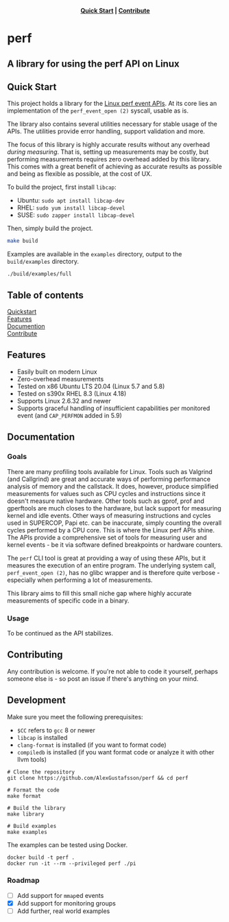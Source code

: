 <p align="center">
  <strong><a href="#quickstart">Quick Start</a> | <a href="#contribute">Contribute</a> </strong>
</p>

# perf
## A library for using the perf API on Linux

<a id="quickstart"></a>
## Quick Start

This project holds a library for the [Linux perf event APIs](https://perf.wiki.kernel.org/index.php/Main_Page). At its core lies an implementation of the `perf_event_open (2)` syscall, usable as is.

The library also contains several utilities necessary for stable usage of the APIs. The utilities provide error handling, support validation and more.

The focus of this library is highly accurate results without any overhead _during measuring_. That is, setting up measurements may be costly, but performing measurements requires zero overhead added by this library. This comes with a great benefit of achieving as accurate results as possible and being as flexible as possible, at the cost of UX.

To build the project, first install `libcap`:

* Ubuntu: `sudo apt install libcap-dev`
* RHEL: `sudo yum install libcap-devel`
* SUSE: `sudo zapper install libcap-devel`

Then, simply build the project.

```sh
make build
```

Examples are available in the `examples` directory, output to the `build/examples` directory.

```
./build/examples/full
```

## Table of contents

[Quickstart](#quickstart)<br/>
[Features](#features)<br />
[Documention](#documentation)<br />
[Contribute](#contribute)

## Features

* Easily built on modern Linux
* Zero-overhead measurements
* Tested on x86 Ubuntu LTS 20.04 (Linux 5.7 and 5.8)
* Tested on s390x RHEL 8.3 (Linux 4.18)
* Supports Linux 2.6.32 and newer
* Supports graceful handling of insufficient capabilities per monitored event (and `CAP_PERFMON` added in 5.9)

<a id="documentation"></a>
## Documentation

### Goals

There are many profiling tools available for Linux. Tools such as Valgrind (and Callgrind) are great and accurate ways of performing performance analysis of memory and the callstack. It does, however, produce simplified measurements for values such as CPU cycles and instructions since it doesn't measure native hardware. Other tools such as gprof, prof and gperftools are much closes to the hardware, but lack support for measuring kernel and idle events. Other ways of measuring instructions and cycles used in SUPERCOP, Papi etc. can be inaccurate, simply counting the overall cycles performed by a CPU core. This is where the Linux perf APIs shine. The APIs provide a comprehensive set of tools for measuring user and kernel events - be it via software defined breakpoints or hardware counters.

The `perf` CLI tool is great at providing a way of using these APIs, but it measures the execution of an entire program. The underlying system call, `perf_event_open (2)`, has no glibc wrapper and is therefore quite verbose - especially when performing a lot of measurements.

This library aims to fill this small niche gap where highly accurate measurements of specific code in a binary.

### Usage

To be continued as the API stabilizes.

<a id="contribute"></a>
## Contributing

Any contribution is welcome. If you're not able to code it yourself, perhaps someone else is - so post an issue if there's anything on your mind.

## Development

Make sure you meet the following prerequisites:
* `$CC` refers to `gcc` 8 or newer
* `libcap` is installed
* `clang-format` is installed (if you want to format code)
* `compiledb` is installed (if you want format code or analyze it with other llvm tools)

```shell
# Clone the repository
git clone https://github.com/AlexGustafsson/perf && cd perf

# Format the code
make format

# Build the library
make library

# Build examples
make examples
```

The examples can be tested using Docker.

```shell
docker build -t perf .
docker run -it --rm --privileged perf ./pi
```

### Roadmap

* [ ] Add support for `mmap`ed events
* [x] Add support for monitoring groups
* [ ] Add further, real world examples
